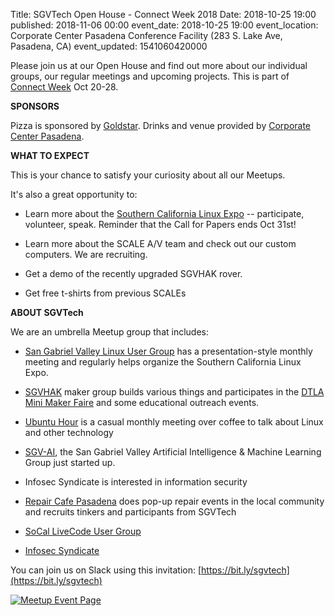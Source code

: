 Title: SGVTech Open House - Connect Week 2018
Date: 2018-10-25 19:00
published: 2018-11-06 00:00
event_date: 2018-10-25 19:00
event_location: Corporate Center Pasadena Conference Facility (283 S. Lake Ave, Pasadena, CA)
event_updated: 1541060420000

Please join us at our Open House and find out more about our individual groups, our regular 
meetings and upcoming projects. This is part of [Connect Week](https://connectpasadena.com) Oct 20-28.

**SPONSORS**

Pizza is sponsored by [Goldstar](https://www.goldstar.com). Drinks and venue provided by 
[Corporate Center Pasadena](http://corporatecenterpasadena.com).

**WHAT TO EXPECT**

This is your chance to satisfy your curiosity about all our Meetups.

It's also a great opportunity to:

- Learn more about the [Southern California Linux Expo](https://www.socallinuxexpo.org) -- participate, 
volunteer, speak. Reminder that the Call for Papers ends Oct 31st!

- Learn more about the SCALE A/V team and check out our custom computers. We are recruiting.

- Get a demo of the recently upgraded SGVHAK rover.

- Get free t-shirts from previous SCALEs

**ABOUT SGVTech**

We are an umbrella Meetup group that includes:

* [San Gabriel Valley Linux User Group](https://www.sgvlug.org/) has a presentation-style monthly meeting and regularly helps organize the Southern California Linux Expo.

* [SGVHAK](https://www.sgvhak.org) maker group builds various things and participates in the [DTLA Mini Maker Faire](https://dtla.makerfaire.com/) and some educational outreach events.

* [Ubuntu Hour](http://loco.ubuntu.com/events/ubuntu-california/1073-pasadena-ubuntu-hour/) is a casual monthly meeting over coffee to talk about Linux and other technology

* [SGV-AI](https://www.sgvai.org/), the San Gabriel Valley Artificial Intelligence & Machine Learning Group just started up.

* Infosec Syndicate is interested in information security

* [Repair Cafe Pasadena](http://www.repair-cafe-pasadena.org/) does pop-up repair events in the local community and recruits tinkers and participants from SGVTech

* [SoCal LiveCode User Group](https://forums.livecode.com/viewforum.php?f=50)

* [Infosec Syndicate](https://infosecsyndicate.weebly.com/)

You can join us on Slack using this invitation: [https://bit.ly/sgvtech](https://bit.ly/sgvtech)


[ ![Meetup Event Page]({filename}/images/meetup_logo_45.png) ](https://www.meetup.com/SGVTech/events/255544051/)
